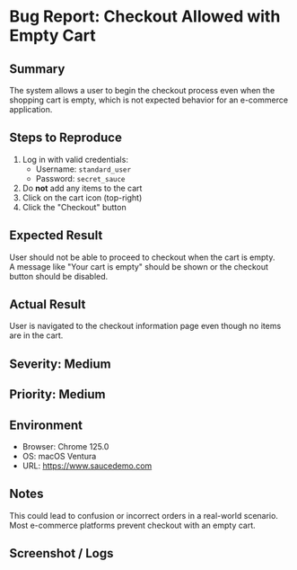 # Bug Report: Checkout Allowed with Empty Cart

## Summary

The system allows a user to begin the checkout process even when the shopping cart is empty, which is not expected behavior for an e-commerce application.

## Steps to Reproduce

1. Log in with valid credentials:
   - Username: `standard_user`
   - Password: `secret_sauce`
2. Do **not** add any items to the cart
3. Click on the cart icon (top-right)
4. Click the "Checkout" button

## Expected Result

User should not be able to proceed to checkout when the cart is empty.  
A message like "Your cart is empty" should be shown or the checkout button should be disabled.

## Actual Result

User is navigated to the checkout information page even though no items are in the cart.

## Severity: Medium  
## Priority: Medium

## Environment

- Browser: Chrome 125.0  
- OS: macOS Ventura  
- URL: https://www.saucedemo.com

## Notes

This could lead to confusion or incorrect orders in a real-world scenario. Most e-commerce platforms prevent checkout with an empty cart.

## Screenshot / Logs



